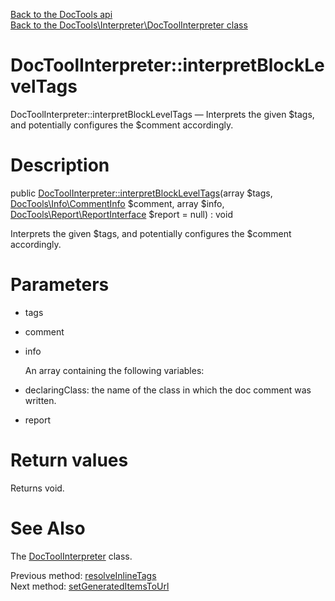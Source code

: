 [Back to the DocTools api](https://github.com/lingtalfi/DocTools/blob/master/doc/api/DocTools.md)<br>
[Back to the DocTools\Interpreter\DocToolInterpreter class](https://github.com/lingtalfi/DocTools/blob/master/doc/api/DocTools/Interpreter/DocToolInterpreter.md)


DocToolInterpreter::interpretBlockLevelTags
================



DocToolInterpreter::interpretBlockLevelTags — Interprets the given $tags, and potentially configures the $comment accordingly.




Description
================


public [DocToolInterpreter::interpretBlockLevelTags](https://github.com/lingtalfi/DocTools/blob/master/doc/api/DocTools/Interpreter/DocToolInterpreter/interpretBlockLevelTags.md)(array $tags, [DocTools\Info\CommentInfo](https://github.com/lingtalfi/DocTools/blob/master/doc/api/DocTools/Info/CommentInfo.md) $comment, array $info, [DocTools\Report\ReportInterface](https://github.com/lingtalfi/DocTools/blob/master/doc/api/DocTools/Report/ReportInterface.md) $report = null) : void




Interprets the given $tags, and potentially configures the $comment accordingly.




Parameters
================


- tags

    

- comment

    

- info

    An array containing the following variables:
- declaringClass: the name of the class in which the doc comment was written.

- report

    


Return values
================

Returns void.







See Also
================

The [DocToolInterpreter](https://github.com/lingtalfi/DocTools/blob/master/doc/api/DocTools/Interpreter/DocToolInterpreter.md) class.

Previous method: [resolveInlineTags](https://github.com/lingtalfi/DocTools/blob/master/doc/api/DocTools/Interpreter/DocToolInterpreter/resolveInlineTags.md)<br>Next method: [setGeneratedItemsToUrl](https://github.com/lingtalfi/DocTools/blob/master/doc/api/DocTools/Interpreter/DocToolInterpreter/setGeneratedItemsToUrl.md)<br>

